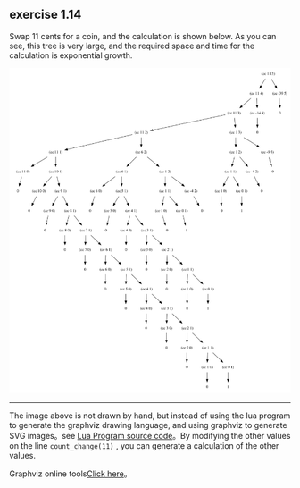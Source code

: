 ## exercise 1.14

Swap 11 cents for a coin, and the calculation is shown below. As you can see, this tree is very large, and the required space and time for the calculation is exponential growth.

<img src="./exercise_1_14.svg" />

------
The image above is not drawn by hand, but instead of using the lua program to generate the graphviz drawing language, and using graphviz to generate SVG images。see [Lua Program source code](exercise_1_14_dot.lua)。By modifying the other values on the line `count_change(11)` , you can generate a calculation of the other values.

Graphviz online tools[Click here](http://dreampuf.github.io/GraphvizOnline)。
